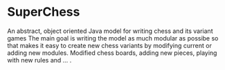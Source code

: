 # SuperChess
An abstract, object oriented Java model for writing chess and its variant games
The main goal is writing the model as much modular as possibe so that makes it easy to create new chess variants by modifying current or adding new modules.
Modified chess boards, adding new pieces, playing with new rules and ... .
